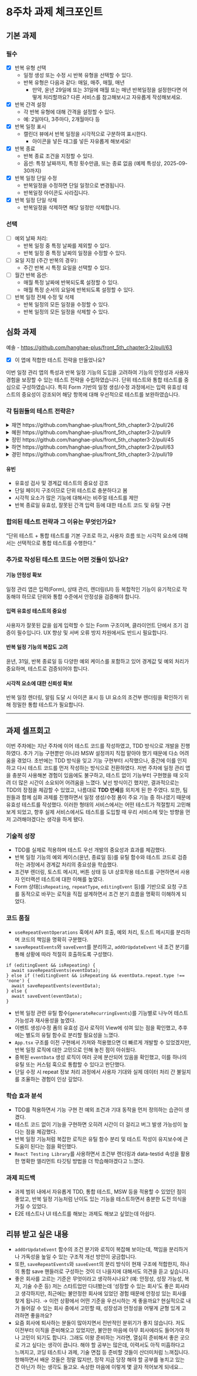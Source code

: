 # 8주차 과제 체크포인트

## 기본 과제

### 필수

- [x] 반복 유형 선택
  - 일정 생성 또는 수정 시 반복 유형을 선택할 수 있다.
  - 반복 유형은 다음과 같다: 매일, 매주, 매월, 매년
    - 만약, 윤년 29일에 또는 31일에 매월 또는 매년 반복일정을 설정한다면 어떻게 처리할까요? 다른 서비스를 참고해보시고 자유롭게 작성해보세요.
- [x] 반복 간격 설정
  - 각 반복 유형에 대해 간격을 설정할 수 있다.
  - 예: 2일마다, 3주마다, 2개월마다 등
- [x] 반복 일정 표시
  - 캘린더 뷰에서 반복 일정을 시각적으로 구분하여 표시한다.
    - 아이콘을 넣든 태그를 넣든 자유롭게 해보세요!
- [x] 반복 종료
  - 반복 종료 조건을 지정할 수 있다.
  - 옵션: 특정 날짜까지, 특정 횟수만큼, 또는 종료 없음 (예제 특성상, 2025-09-30까지)
- [x] 반복 일정 단일 수정
  - 반복일정을 수정하면 단일 일정으로 변경됩니다.
  - 반복일정 아이콘도 사라집니다.
- [x] 반복 일정 단일 삭제
  - 반복일정을 삭제하면 해당 일정만 삭제합니다.

### 선택

- [ ] 예외 날짜 처리:
  - 반복 일정 중 특정 날짜를 제외할 수 있다.
  - 반복 일정 중 특정 날짜의 일정을 수정할 수 있다.
- [ ] 요일 지정 (주간 반복의 경우):
  - 주간 반복 시 특정 요일을 선택할 수 있다.
- [ ] 월간 반복 옵션:
  - 매월 특정 날짜에 반복되도록 설정할 수 있다.
  - 매월 특정 순서의 요일에 반복되도록 설정할 수 있다.
- [ ] 반복 일정 전체 수정 및 삭제
  - 반복 일정의 모든 일정을 수정할 수 있다.
  - 반복 일정의 모든 일정을 삭제할 수 있다.

## 심화 과제

예솔 - https://github.com/hanghae-plus/front_5th_chapter3-2/pull/63

- [x] 이 앱에 적합한 테스트 전략을 만들었나요?

이번 일정 관리 앱의 특성과 반복 일정 기능의 도입을 고려하여 기능의 안정성과 사용자 경험을 보장할 수 있는 테스트 전략을 수립하였습니다. 단위 테스트와 통합 테스트를 중심으로 구성하였습니다. 특히 Form 기반의 일정 생성/수정 과정에서는 입력 유효성 테스트의 중요성이 강조되어 해당 항목에 대해 우선적으로 테스트를 보완하였습니다.

### 각 팀원들의 테스트 전략은?

<details> 
<summary>재연 https://github.com/hanghae-plus/front_5th_chapter3-2/pull/26</summary>

TDD로 정상 흐름 테스트는 이미 커버되어 있다고 판단하고, 추가로 다음 항목 중심으로 보완 제안:
- 경계값 테스트 (빈 문자열, null, 0, -1, 최대 길이 초과 등)
- 에러 처리 테스트 (서버 500, 네트워크 실패 등)
- UI 상호작용 테스트 (조건부 렌더링, 버튼 상태 등)
- 커버리지 미비 영역 보완 (else, catch, default)
- 사용자 플로우 중심 통합 테스트(E2E)

</details>

<details> 
<summary>혜원 https://github.com/hanghae-plus/front_5th_chapter3-2/pull/9</summary>

- 전략 키워드: “통합 중심, 단위 보완”
- 단위 테스트: 유틸 함수, 훅, 조건부 렌더링 중심
- 통합 테스트: 사용자 인터랙션과 상태 흐름 중심
- 선택적 E2E: 로그인, 결제 등 주요 플로우 검증
- 일정 앱은 E2E보다는 단위/통합 테스트에 집중

</details>

<details> 
<summary>정민 https://github.com/hanghae-plus/front_5th_chapter3-2/pull/45</summary>

- 목표: 반복 일정 추가/수정/삭제 기능 정상 동작 보장
- 테스트 범위: 반복 유형 선택, 간격 설정, API 요청, 종료 조건, 캘린더 UI 반영, 알림
- 테스트 유형:
- 단위 테스트: 유효성 검사, 날짜 계산, UI 분기 로직 등
- 통합 테스트: API 요청, 렌더링 확인
- 선택적 E2E: 등록→렌더링→수정→삭제 전체 플로우 검증

</details>

<details> 
<summary>하연 https://github.com/hanghae-plus/front_5th_chapter3-2/pull/63</summary>

- 흐름 중심의 테스트 구성
- 요구사항 분석
- API 응답 구조 파악
- 유닛 테스트 → 통합 테스트 → 필요시 E2E
- 순차적으로 기능 개발과 병행하여 테스트 작성

</details>

<details> 
<summary>경민 https://github.com/hanghae-plus/front_5th_chapter3-2/pull/19</summary>

- UI 의존도(캘린더, 토스트 등)가 높기 때문에 E2E가 필요하다고 주장
- 반복 유형, 간격, 종료, 수정/삭제 등 6가지 기능 흐름 기반으로 시나리오 구성
- 단위/통합 중심으로 진행하되, 주요 UI 플로우는 통합 테스트 이상으로 검증할 필요가 있다고 판단

</details>

#### 유빈
- 유효성 검사 및 경계값 테스트의 중요성 강조
- 단일 페이지 구조이므로 단위 테스트로 충분하다고 봄
- 시각적 요소가 많은 기능에 대해서는 비주얼 테스트를 제안
- 반복 종료일 유효성, 잘못된 간격 입력 등에 대한 테스트 코드 및 유틸 구현

### 합의된 테스트 전략과 그 이유는 무엇인가요?
“단위 테스트 + 통합 테스트를 기본 구조로 하고, 사용자 흐름 또는 시각적 요소에 대해서는 선택적으로 통합 테스트를 수행한다.”

### 추가로 작성된 테스트 코드는 어떤 것들이 있나요?
#### 기능 안정성 확보
일정 관리 앱은 입력(Form), 상태 관리, 렌더링(UI) 등 복합적인 기능이 유기적으로 작동해야 하므로 단위와 통합 수준에서 안정성을 검증해야 합니다.

#### 입력 유효성 테스트의 중요성
사용자가 잘못된 값을 쉽게 입력할 수 있는 Form 구조이며, 클라이언트 단에서 조기 검증이 필수입니다. UX 향상 및 서버 오류 방지 차원에서도 반드시 필요합니다.

#### 반복 일정 기능의 복잡도 고려
윤년, 31일, 반복 종료일 등 다양한 예외 케이스를 포함하고 있어 경계값 및 예외 처리가 중요하며, 테스트로 검증되어야 합니다.

#### 시각적 요소에 대한 신뢰성 확보
반복 일정 렌더링, 알림 도달 시 아이콘 표시 등 UI 요소의 조건부 렌더링을 확인하기 위해 정밀한 통합 테스트가 필요합니다.

---

## 과제 셀프회고

이번 주차에는 지난 주차에 이어 테스트 코드를 작성하였고, TDD 방식으로 개발을 진행하였다. 추가 기능 구현뿐만 아니라 MSW 설정까지 직접 맡아야 했기 때문에 다소 어려움을 겪었다. 초반에는 TDD 방식을 잊고 기능 구현부터 시작했으나, 중간에 이를 인지하고 다시 테스트 코드를 먼저 작성하는 방식으로 전환하였다. 저번 주차에 일정 관리 앱을 충분히 사용해본 경험이 있음에도 불구하고, 테스트 없이 기능부터 구현했을 때 오히려 더 많은 시간이 소요되어 어려움을 느꼈다. 낯선 방식이긴 했지만, 결과적으로는 TDD의 장점을 체감할 수 있었고, 나름대로 **TDD 만세**를 외치게 된 한 주였다. 
또한, 팀원들과 함께 심화 과제를 진행하면서 일정 생성/수정 폼이 주요 기능 중 하나였기 때문에 유효성 테스트를 작성했다. 이러한 형태의 서비스에서는 어떤 테스트가 적절할지 고민해보게 되었고, 향후 실제 서비스에서도 테스트를 도입할 때 우리 서비스에 맞는 방향을 먼저 고려해야겠다는 생각을 하게 됐다.


### 기술적 성장

<!-- 예시
- 새로 학습한 개념
- 기존 지식의 재발견/심화
- 구현 과정에서의 기술적 도전과 해결
-->
- TDD를 실제로 적용하며 테스트 우선 개발의 중요성과 효과를 체감했다.
- 반복 일정 기능의 예외 케이스(윤년, 종료일 등)를 유틸 함수와 테스트 코드로 검증하는 과정에서 경계값 처리의 중요성을 학습했다.
- 조건부 렌더링, 토스트 메시지, 버튼 상태 등 UI 상호작용 테스트를 구현하면서 사용자 인터랙션 테스트에 대한 이해를 높였다.
- Form 상태(`isRepeating`, `repeatType`, `editingEvent` 등)를 기반으로 요청 구조를 동적으로 바꾸는 로직을 직접 설계하면서 조건 분기 흐름을 명확히 이해하게 되었다.


### 코드 품질

<!-- 예시
- 특히 만족스러운 구현
- 리팩토링이 필요한 부분
- 코드 설계 관련 고민과 결정
-->
- `useRepeatEventOperations` 훅에서 API 호출, 예외 처리, 토스트 메시지를 분리하며 코드의 책임을 명확히 구분했다.
- `saveRepeatEvents`와 `saveEvent`를 분리하고, `addOrUpdateEvent` 내 조건 분기를 통해 상황에 따라 적절히 호출하도록 구성했다.
```
if (editingEvent && isRepeating) {
  await saveRepeatEvents(eventData);
} else if (!editingEvent && isRepeating && eventData.repeat.type !== 'none') {
  await saveRepeatEvents(eventData);
} else {
  await saveEvent(eventData);
}
```
- 반복 일정 관련 유틸 함수(`generateRecurringEvents`)를 기능별로 나누어 테스트 가능성과 재사용성을 높였다.
- 이벤트 생성/수정 폼의 유효성 검사 로직이 View에 섞여 있는 점을 확인했고, 추후에는 별도의 유틸 함수로 분리할 필요성을 느꼈다.
- `App.tsx` 구조를 이전 구현에서 가져와 적용했으면 더 빠르게 개발할 수 있었겠지만, 반복 일정 로직에 대한 고민으로 인해 놓친 점이 아쉬웠다.
- 중복된 `eventData` 생성 로직이 여러 곳에 분산되어 있음을 확인했고, 이를 하나의 유틸 또는 커스텀 훅으로 통합할 수 있다고 판단했다.
- 단일 수정 시 repeat 정보 처리 과정에서 사용자 기대와 실제 데이터 처리 간 불일치를 조율하는 경험이 인상 깊었다.


### 학습 효과 분석

- TDD를 적용하면서 기능 구현 전 예외 조건과 기대 동작을 먼저 정의하는 습관이 생겼다.
- 테스트 코드 없이 기능을 구현하면 오히려 시간이 더 걸리고 버그 발생 가능성이 높다는 점을 체감했다.
- 반복 일정 기능처럼 복잡한 로직은 유틸 함수 분리 및 테스트 작성이 유지보수에 큰 도움이 된다는 점을 확인했다.
- `React Testing Library`를 사용하면서 조건부 렌더링과 data-testid 속성을 활용한 명확한 엘리먼트 타깃팅 방법을 더 학습해야겠다고 느꼈다.


### 과제 피드백

<!-- 예시
- 과제에서 모호하거나 애매했던 부분
- 과제에서 좋았던 부분
-->
- 과제 범위 내에서 자유롭게 TDD, 통합 테스트, MSW 등을 적용할 수 있었던 점이 좋았고, 반복 일정 기능처럼 난이도 있는 기능을 테스트하면서 충분한 도전 의식을 가질 수 있었다.
- E2E 테스트나 UI 테스트를 해보는 과제도 해보고 싶었는데 아쉽다. 


## 리뷰 받고 싶은 내용

- `addOrUpdateEvent` 함수의 조건 분기와 로직이 복잡해 보이는데, 책임을 분리하거나 가독성을 높일 수 있는 구조적 개선 방안이 궁금합니다. 
- 또한, `saveRepeatEvents`와 `saveEvent`의 분리 방식이 현재 구조에 적합한지, 하나의 통합 save 핸들러로 구성하는 것이 더 나을지에 대해서도 의견을 듣고 싶습니다.
- 좋은 회사를 고르는 기준은 무엇이라고 생각하시나요? (예: 안정성, 성장 가능성, 복지, 기술 수준 등) 저는 스타트업만 다녀봤는데 ‘성장할 수 있는 회사’도 좋은 회사라고 생각하지만, 최근에는 불안정한 회사에 있었던 경험 때문에 안정성 있는 회사를 찾게 됩니다.
→ 이런 상황에서 어떤 기준을 우선시하는 게 좋을까요?
현실적으로 내가 들어갈 수 있는 회사 중에서 고민할 때, 성장성과 안정성을 어떻게 균형 있게 고려하면 좋을까요? 
- 요즘 회사에 퇴사하는 분들이 많아지면서 전반적인 분위기가 좋지 않습니다. 저도 이전부터 이직을 준비해오고 있었지만, 불안한 마음에 아무 회사에라도 들어가야 하나 고민이 되기도 합니다. 그래도 이왕 준비하는 거라면, 열심히 준비해서 좋은 곳으로 가고 싶다는 생각이 큽니다. 해야 할 공부는 많은데, 이력서도 아직 미흡하다고 느껴지고, 코딩 테스트나 과제, 기술 면접 등 준비할 것들이 산더미처럼 느껴집니다. 항해하면서 배운 것들은 정말 많지만, 정작 지금 당장 해야 할 공부를 놓치고 있는 건 아닌가 하는 생각도 들고요. 속상한 마음에 이렇게 몇 글자 적어보게 되네요... 
